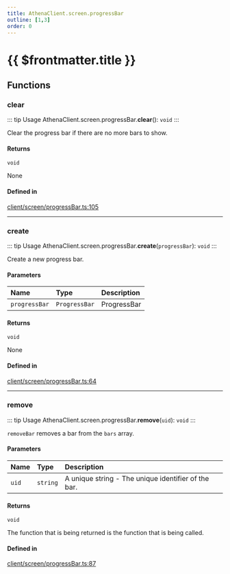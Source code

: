 ```yaml
---
title: AthenaClient.screen.progressBar
outline: [1,3]
order: 0
---
```


# {{ $frontmatter.title }}


## Functions

### clear

::: tip Usage
AthenaClient.screen.progressBar.**clear**(): `void`
:::

Clear the progress bar if there are no more bars to show.

#### Returns

`void`

None

#### Defined in

[client/screen/progressBar.ts:105](https://github.com/Stuyk/altv-athena/blob/d77637c/src/core/client/screen/progressBar.ts#L105)

___

### create

::: tip Usage
AthenaClient.screen.progressBar.**create**(`progressBar`): `void`
:::

Create a new progress bar.

#### Parameters

| Name | Type | Description |
| :------ | :------ | :------ |
| `progressBar` | `ProgressBar` | ProgressBar |

#### Returns

`void`

None

#### Defined in

[client/screen/progressBar.ts:64](https://github.com/Stuyk/altv-athena/blob/d77637c/src/core/client/screen/progressBar.ts#L64)

___

### remove

::: tip Usage
AthenaClient.screen.progressBar.**remove**(`uid`): `void`
:::

`removeBar` removes a bar from the `bars` array.

#### Parameters

| Name | Type | Description |
| :------ | :------ | :------ |
| `uid` | `string` | A unique string - The unique identifier of the bar. |

#### Returns

`void`

The function that is being returned is the function that is being called.

#### Defined in

[client/screen/progressBar.ts:87](https://github.com/Stuyk/altv-athena/blob/d77637c/src/core/client/screen/progressBar.ts#L87)
